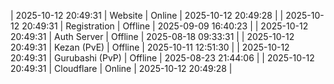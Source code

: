 | 2025-10-12 20:49:31 | Website | Online | 2025-10-12 20:49:28 |
| 2025-10-12 20:49:31 | Registration | Offline | 2025-09-09 16:40:23 |
| 2025-10-12 20:49:31 | Auth Server | Offline | 2025-08-18 09:33:31 |
| 2025-10-12 20:49:31 | Kezan (PvE) | Offline | 2025-10-11 12:51:30 |
| 2025-10-12 20:49:31 | Gurubashi (PvP) | Offline | 2025-08-23 21:44:06 |
| 2025-10-12 20:49:31 | Cloudflare | Online | 2025-10-12 20:49:28 |

